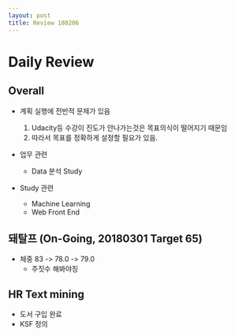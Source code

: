 ```yaml
---
layout: post
title: Review 180206
---
```

# Daily Review

## Overall
- 계획 실행에 전반적 문제가 있음
    1. Udacity등 수강이 진도가 안나가는것은 목표의식이 떨어지기 때문임
    2. 따라서 목표를 정확하게 설정할 필요가 있음.
    
- 업무 관련
    * Data 분석 Study
    
- Study 관련
    * Machine Learning
    * Web Front End

## 돼탈프 (On-Going, 20180301 Target 65)
- 체중 83 -> 78.0 -> 79.0
    * 주짓수 해봐야징

## HR Text mining
- 도서 구입 완료
- KSF 정의

